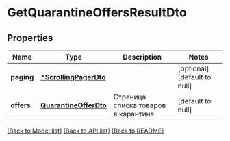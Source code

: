 # GetQuarantineOffersResultDto

## Properties
Name | Type | Description | Notes
------------ | ------------- | ------------- | -------------
**paging** | [***ScrollingPagerDto**](ScrollingPagerDTO.md) |  | [optional] [default to null]
**offers** | [**QuarantineOfferDto**](QuarantineOfferDTO.md) | Страница списка товаров в карантине. | [default to null]

[[Back to Model list]](../README.md#documentation-for-models) [[Back to API list]](../README.md#documentation-for-api-endpoints) [[Back to README]](../README.md)


